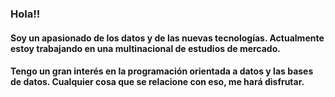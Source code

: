 ### Hola!!
#### Soy un apasionado de los datos y de las nuevas tecnologías. Actualmente estoy trabajando en una multinacional de estudios de mercado.
#### Tengo un gran interés en la programación orientada a datos y las bases de datos. Cualquier cosa que se relacione con eso, me hará disfrutar.

